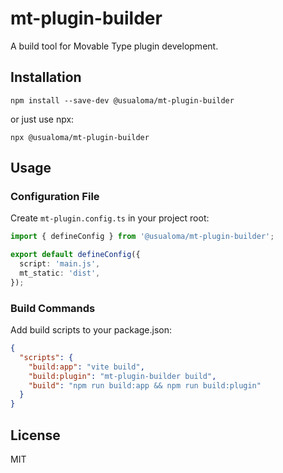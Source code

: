 # mt-plugin-builder

A build tool for Movable Type plugin development.

## Installation

```
npm install --save-dev @usualoma/mt-plugin-builder
```

or just use npx:

```
npx @usualoma/mt-plugin-builder
```

## Usage

### Configuration File

Create `mt-plugin.config.ts` in your project root:

```ts
import { defineConfig } from '@usualoma/mt-plugin-builder';

export default defineConfig({
  script: 'main.js',
  mt_static: 'dist',
});
```

### Build Commands

Add build scripts to your package.json:

```json
{
  "scripts": {
    "build:app": "vite build",
    "build:plugin": "mt-plugin-builder build",
    "build": "npm run build:app && npm run build:plugin"
  }
}
```

## License

MIT
